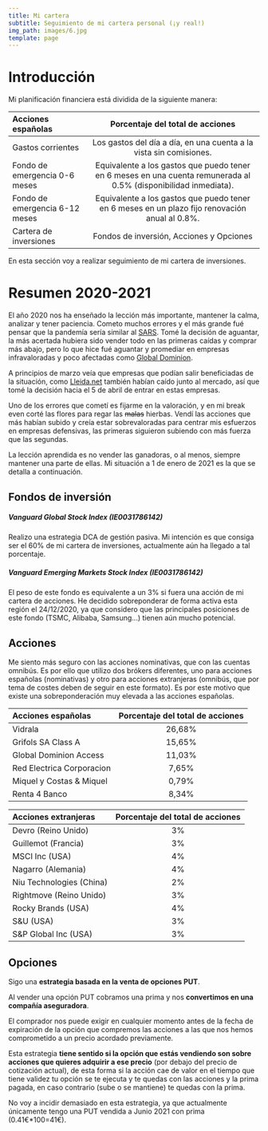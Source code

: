 ```yaml
---
title: Mi cartera
subtitle: Seguimiento de mi cartera personal (¡y real!)
img_path: images/6.jpg
template: page
---
```

# Introducción
Mi planificación financiera está dividida de la siguiente manera:

|Acciones españolas|Porcentaje del total de acciones|
| :------------- | :----------: |
|Gastos corrientes|Los gastos del día a día, en una cuenta a la vista sin comisiones.|
|Fondo de emergencia 0-6 meses|Equivalente a los gastos que puedo tener en 6 meses en una cuenta remunerada al 0.5% (disponibilidad inmediata).|
|Fondo de emergencia 6-12 meses|Equivalente a los gastos que puedo tener en 6 meses en un plazo fijo renovación anual al 0.8%.|
|Cartera de inversiones|Fondos de inversión, Acciones y Opciones|

En esta sección voy a realizar seguimiento de mi cartera de inversiones.


# Resumen 2020-2021
El año 2020 nos ha enseñado la lección más importante, mantener la calma, analizar y tener paciencia. Cometo muchos errores y el más grande fué pensar que la pandemía sería similar al [SARS](https://es.wikipedia.org/wiki/Epidemia_de_s%C3%ADndrome_respiratorio_agudo_grave_de_2002-2004).
Tomé la decisión de aguantar, la más acertada hubiera sido vender todo en las primeras caídas y comprar más abajo, pero lo que hice fué aguantar y promediar en empresas infravaloradas y poco afectadas como [Global Dominion](https://www.bolsamadrid.es/esp/aspx/Empresas/FichaValor.aspx?ISIN=ES0105130001).

A principios de marzo veía que empresas que podían salir beneficiadas de la situación, como [Lleida.net](https://www.bmegrowth.es/esp/Ficha/LLEIDA_NET_ES0105089009.aspx) también habían caído junto al mercado, así que tomé la decisión hacia el 5 de abril de entrar en estas empresas.  

Uno de los errores que cometí es fijarme en la valoración, y en mi break even corté las flores para regar las ~~malas~~ hierbas. Vendí las acciones que más habían subido y creía estar sobrevaloradas para centrar mis esfuerzos en empresas defensivas, las primeras siguieron subiendo con más fuerza que las segundas.  

La lección aprendida es no vender las ganadoras, o al menos, siempre mantener una parte de ellas.
Mi situación a 1 de enero de 2021 es la que se detalla a continuación.

## Fondos de inversión
##### Vanguard Global Stock Index (IE0031786142)

Realizo una estrategia DCA de gestión pasiva. Mi intención es que consiga ser el 60% de mi cartera de inversiones, actualmente aún ha llegado a tal porcentaje.

##### Vanguard Emerging Markets Stock Index (IE0031786142)

El peso de este fondo es equivalente a un 3% si fuera una acción de mi cartera de acciones. 
He decidido sobreponderar de forma activa esta región el 24/12/2020, ya que considero que las principales posiciones de este fondo (TSMC, Alibaba, Samsung...) tienen aún mucho potencial.

## Acciones
Me siento más seguro con las acciones nominativas, que con las cuentas omnibús.
Es por ello que utilizo dos brókers diferentes, uno para acciones españolas (nominativas) y otro para acciones extranjeras (omnibús, que por tema de costes deben de seguir en este formato). Es por este motivo que existe una sobreponderación muy elevada a las acciones españolas.


|Acciones españolas|Porcentaje del total de acciones|
| :------------- | :----------: |
|Vidrala|26,68%|    
|Grifols SA Class A|15,65%|  
|Global Dominion Access|11,03%|  
|Red Electrica Corporacion|7,65%|  
|Miquel y Costas & Miquel|0,79%|  
|Renta 4 Banco|8,34%|

|Acciones extranjeras|Porcentaje del total de acciones|
| :------------- | :----------: |
|Devro (Reino Unido)|3%|  
|Guillemot (Francia)|3%|  
|MSCI Inc (USA)|4%|  
|Nagarro (Alemania)|4%|  
|Niu Technologies (China)|2%|  
|Rightmove (Reino Unido)|3%|  
|Rocky Brands (USA)|4%|  
|S\&U  (USA)|3%|
|S\&P Global Inc  (USA)|3%|

## Opciones

Sigo una **estrategia basada en la venta de opciones PUT**.  

Al vender una opción PUT cobramos una prima y nos **convertimos en una compañía aseguradora**.  

El comprador nos puede exigir en cualquier momento antes de la fecha de expiración de la opción que compremos las acciones a las que nos hemos comprometido a un precio acordado previamente.  

Esta estrategia **tiene sentido si la opción que estás vendiendo son sobre acciones que quieres adquirir a ese precio** (por debajo del precio de cotización actual), de esta forma si la acción cae de valor en el tiempo que tiene validez tu opción se te ejecuta y te quedas con las acciones y la prima pagada, en caso contrario (sube o se mantiene) te quedas con la prima.  

No voy a incidir demasiado en esta estrategia, ya que actualmente únicamente tengo una PUT vendida a Junio 2021 con prima (0.41€\*100=41€).